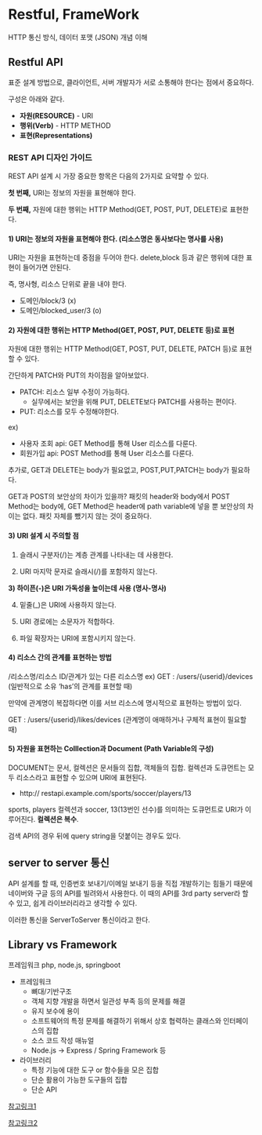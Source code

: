 # Restful, FrameWork

HTTP 통신 방식, 데이터 포맷 (JSON) 개념 이해

## **Restful API**

표준 설계 방법으로, 클라이언트, 서버 개발자가 서로 소통해야 한다는 점에서 중요하다.

구성은 아래와 같다.

- **자원(RESOURCE)** - URI
- **행위(Verb)** - HTTP METHOD
- **표현(Representations)** 

### REST API 디자인 가이드

REST API 설계 시 가장 중요한 항목은 다음의 2가지로 요약할 수 있다.

**첫 번째,** URI는 정보의 자원을 표현해야 한다.

**두 번째,** 자원에 대한 행위는 HTTP Method(GET, POST, PUT, DELETE)로 표현한다.

#### **1) URI는 정보의 자원을 표현해야 한다. (리소스명은 동사보다는 명사를 사용)**

URI는 자원을 표현하는데 중점을 두어야 한다. delete,block 등과 같은 행위에 대한 표현이 들어가면 안된다.

즉, 명사형, 리소스 단위로 끝을 내야 한다.

- 도메인/block/3 (x)
- 도메인/blocked_user/3 (o)

#### 2) 자원에 대한 행위는 HTTP Method(GET, POST, PUT, DELETE 등)로 표현

자원에 대한 행위는 HTTP Method(GET, POST, PUT, DELETE, PATCH 등)로 표현할 수 있다.

간단하게 PATCH와 PUT의 차이점을 알아보았다.

- PATCH: 리소스 일부 수정이 가능하다.
    - 실무에서는 보안을 위해 PUT, DELETE보다 PATCH를 사용하는 편이다.
- PUT:  리소스를 모두 수정해야한다.

ex)

- 사용자 조회 api: GET Method를 통해 User 리소스를 다룬다.
- 회원가입 api: POST Method를 통해 User 리소스를 다룬다.

추가로, GET과 DELETE는 body가 필요없고, POST,PUT,PATCH는 body가 필요하다. 

GET과 POST의 보안상의 차이가 있을까? 패킷의 header와 body에서 POST Method는 body에, GET Method은 header에 path variable에 넣을 뿐 보안상의 차이는 없다. 패킷 자체를 뺐기지 않는 것이 중요하다.

#### 3) URI 설계 시 주의할 점

1) 슬래시 구분자(/)는 계층 관계를 나타내는 데 사용한다. 

2) URI 마지막 문자로 슬래시(/)를 포함하지 않는다.

**3) 하이픈(-)은 URI 가독성을 높이는데 사용 (명사-명사)**

4) 밑줄(_)은 URI에 사용하지 않는다.

5) URI 경로에는 소문자가 적합하다.

6) 파일 확장자는 URI에 포함시키지 않는다.

#### 4) 리소스 간의 관계를 표현하는 방법

 /리소스명/리소스 ID/관계가 있는 다른 리소스명
    ex)    GET : /users/{userid}/devices (일반적으로 소유 ‘has’의 관계를 표현할 때)

만약에 관계명이 복잡하다면 이를 서브 리소스에 명시적으로 표현하는 방법이 있다.

  GET : /users/{userid}/likes/devices (관계명이 애매하거나 구체적 표현이 필요할 때)

#### 5) 자원을 표현하는 Colllection과 Document (Path Variable의 구성)

DOCUMENT는 문서, 컬렉션은 문서들의 집합, 객체들의 집합. 컬렉션과 도큐먼트는 모두 리소스라고 표현할 수 있으며 URI에 표현된다. 

- http:// restapi.example.com/sports/soccer/players/13

sports, players 컬렉션과 soccer, 13(13번인 선수)를 의미하는 도큐먼트로 URI가 이루어진다. **컬렉션은 복수**. 

검색 API의 경우 뒤에 query string을 덧붙이는 경우도 있다. 

## **server to server 통신**

API 설계를 할 때, 인증번호 보내기/이메일 보내기 등을 직접 개발하기는 힘들기 때문에 네이버와 구글 등의 API를 빌려와서 사용한다. 이 때의 API를  3rd party server라 할 수 있고, 쉽게 라이브러리라고 생각할 수 있다. 

이러한 통신을 ServerToServer 통신이라고 한다. 

## Library vs Framework

프레임워크 php, node.js, springboot

- 프레임워크
    - 뼈대/기반구조
    - 객체 지향 개발을 하면서 일관성 부족 등의 문제를 해결
    - 유지 보수에 용이
    - 소프트웨어의 특정 문제를 해결하기 위해서 상호 협력하는 클래스와 인터페이스의 집합
    - 소스 코드 작성 매뉴얼
    - Node.js → Express / Spring Framework 등
- 라이브러리
    - 특정 기능에 대한 도구 or 함수들을 모은 집합
    - 단순 활용이 가능한 도구들의 집합
    - 단순 API

[참고링크1](https://meetup.toast.com/posts/92)

[참고링크2](https://mangkyu.tistory.com/4)
